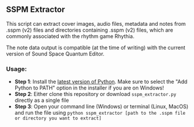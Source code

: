 ## SSPM Extractor
This script can extract cover images, audio files, metadata and notes from .sspm (v2) files and directories containing .sspm (v2) files, which are commonly associated with the rhythm game Rhythia.

The note data output is compatible (at the time of writing) with the current version of Sound Space Quantum Editor.


### Usage:
- **Step 1**: Install the [latest version of Python](https://www.python.org/). Make sure to select the "Add Python to PATH" option in the installer if you are on Windows!
- **Step 2**: Either clone this repository or download `sspm_extractor.py` directly as a single file
- **Step 3**: Open your command line (Windows) or terminal (Linux, MacOS) and run the file using `python sspm_extractor [path to the .sspm file or directory you want to extract]`
